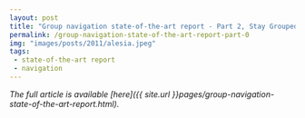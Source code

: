 ```yaml
---
layout: post
title: "Group navigation state-of-the-art report - Part 2, Stay Grouped!"
permalink: /group-navigation-state-of-the-art-report-part-0
img: "images/posts/2011/alesia.jpeg"
tags:
 - state-of-the-art report
 - navigation
---
```


*The full article is available [here]({{ site.url }}pages/group-navigation-state-of-the-art-report.html).*
